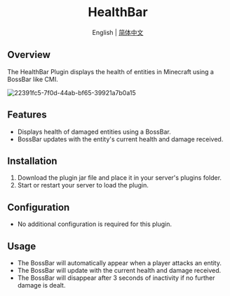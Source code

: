 <div align="center">
    <h1>HealthBar</h1>
</div>

<p align="center">
    English | 
    <a href="/README-CHINESE.md">简体中文</a>
</p>

## Overview

The HealthBar Plugin displays the health of entities in Minecraft using a BossBar like CMI.

![22391fc5-7f0d-44ab-bf65-39921a7b0a15](https://github.com/TeamVastsea/HealthBar/assets/97330394/8f2f4def-0b2a-4127-b0ab-4d4c0391ba59)

## Features

- Displays health of damaged entities using a BossBar.
- BossBar updates with the entity's current health and damage received.

## Installation

1. Download the plugin jar file and place it in your server's plugins folder.
2. Start or restart your server to load the plugin.

## Configuration

- No additional configuration is required for this plugin.

## Usage

- The BossBar will automatically appear when a player attacks an entity.
- The BossBar will update with the current health and damage received.
- The BossBar will disappear after 3 seconds of inactivity if no further damage is dealt.
